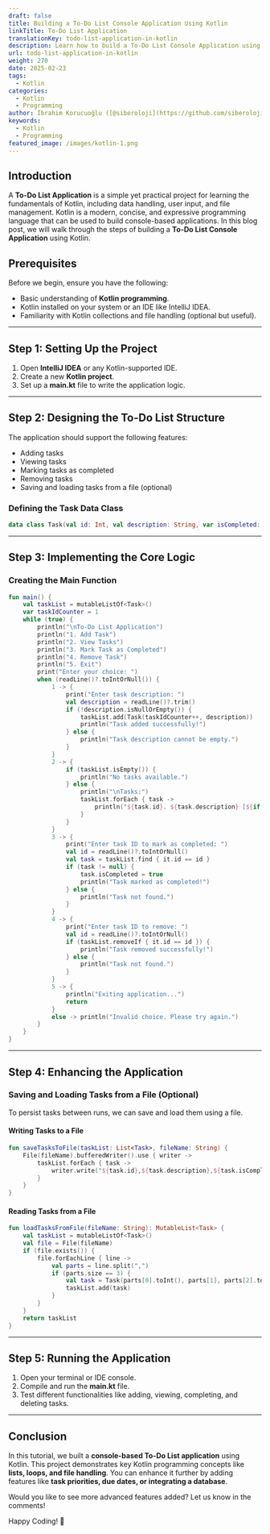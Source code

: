 ```yaml
---
draft: false
title: Building a To-Do List Console Application Using Kotlin
linkTitle: To-Do List Application
translationKey: todo-list-application-in-kotlin
description: Learn how to build a To-Do List Console Application using Kotlin programming language. This project covers key concepts like data handling, user input, and file management.
url: todo-list-application-in-kotlin
weight: 270
date: 2025-02-23
tags:
  - Kotlin
categories:
  - Kotlin
  - Programming
author: İbrahim Korucuoğlu ([@siberoloji](https://github.com/siberoloji))
keywords:
  - Kotlin
  - Programming
featured_image: /images/kotlin-1.png
---
```

## Introduction

A **To-Do List Application** is a simple yet practical project for learning the fundamentals of Kotlin, including data handling, user input, and file management. Kotlin is a modern, concise, and expressive programming language that can be used to build console-based applications. In this blog post, we will walk through the steps of building a **To-Do List Console Application** using Kotlin.

## Prerequisites

Before we begin, ensure you have the following:

- Basic understanding of **Kotlin programming**.
- Kotlin installed on your system or an IDE like IntelliJ IDEA.
- Familiarity with Kotlin collections and file handling (optional but useful).

---

## Step 1: Setting Up the Project

1. Open **IntelliJ IDEA** or any Kotlin-supported IDE.
2. Create a new **Kotlin project**.
3. Set up a **main.kt** file to write the application logic.

---

## Step 2: Designing the To-Do List Structure

The application should support the following features:

- Adding tasks
- Viewing tasks
- Marking tasks as completed
- Removing tasks
- Saving and loading tasks from a file (optional)

### Defining the Task Data Class

```kotlin
data class Task(val id: Int, val description: String, var isCompleted: Boolean = false)
```

---

## Step 3: Implementing the Core Logic

### Creating the Main Function

```kotlin
fun main() {
    val taskList = mutableListOf<Task>()
    var taskIdCounter = 1
    while (true) {
        println("\nTo-Do List Application")
        println("1. Add Task")
        println("2. View Tasks")
        println("3. Mark Task as Completed")
        println("4. Remove Task")
        println("5. Exit")
        print("Enter your choice: ")
        when (readLine()?.toIntOrNull()) {
            1 -> {
                print("Enter task description: ")
                val description = readLine()?.trim()
                if (!description.isNullOrEmpty()) {
                    taskList.add(Task(taskIdCounter++, description))
                    println("Task added successfully!")
                } else {
                    println("Task description cannot be empty.")
                }
            }
            2 -> {
                if (taskList.isEmpty()) {
                    println("No tasks available.")
                } else {
                    println("\nTasks:")
                    taskList.forEach { task ->
                        println("${task.id}. ${task.description} [${if (task.isCompleted) "Completed" else "Pending"}]")
                    }
                }
            }
            3 -> {
                print("Enter task ID to mark as completed: ")
                val id = readLine()?.toIntOrNull()
                val task = taskList.find { it.id == id }
                if (task != null) {
                    task.isCompleted = true
                    println("Task marked as completed!")
                } else {
                    println("Task not found.")
                }
            }
            4 -> {
                print("Enter task ID to remove: ")
                val id = readLine()?.toIntOrNull()
                if (taskList.removeIf { it.id == id }) {
                    println("Task removed successfully!")
                } else {
                    println("Task not found.")
                }
            }
            5 -> {
                println("Exiting application...")
                return
            }
            else -> println("Invalid choice. Please try again.")
        }
    }
}
```

---

## Step 4: Enhancing the Application

### Saving and Loading Tasks from a File (Optional)

To persist tasks between runs, we can save and load them using a file.

#### Writing Tasks to a File

```kotlin
fun saveTasksToFile(taskList: List<Task>, fileName: String) {
    File(fileName).bufferedWriter().use { writer ->
        taskList.forEach { task ->
            writer.write("${task.id},${task.description},${task.isCompleted}\n")
        }
    }
}
```

#### Reading Tasks from a File

```kotlin
fun loadTasksFromFile(fileName: String): MutableList<Task> {
    val taskList = mutableListOf<Task>()
    val file = File(fileName)
    if (file.exists()) {
        file.forEachLine { line ->
            val parts = line.split(",")
            if (parts.size == 3) {
                val task = Task(parts[0].toInt(), parts[1], parts[2].toBoolean())
                taskList.add(task)
            }
        }
    }
    return taskList
}
```

---

## Step 5: Running the Application

1. Open your terminal or IDE console.
2. Compile and run the **main.kt** file.
3. Test different functionalities like adding, viewing, completing, and deleting tasks.

---

## Conclusion

In this tutorial, we built a **console-based To-Do List application** using Kotlin. This project demonstrates key Kotlin programming concepts like **lists, loops, and file handling**. You can enhance it further by adding features like **task priorities, due dates, or integrating a database**.

Would you like to see more advanced features added? Let us know in the comments!

Happy Coding! 🚀
